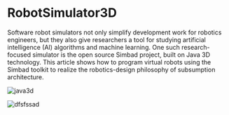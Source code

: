 # RobotSimulator3D

Software robot simulators not only simplify development work for robotics engineers, but they also give researchers a tool for studying artificial intelligence (AI) algorithms and machine learning. One such research-focused simulator is the open source Simbad project, built on Java 3D technology. This article shows how to program virtual robots using the Simbad toolkit to realize the robotics-design philosophy of subsumption architecture.


![java3d](http://code.j3d.org/j3d_org_logo.png)

![dfsfssad](https://www.ibm.com/developerworks/library/j-robots/mazeOnly.jpg)
